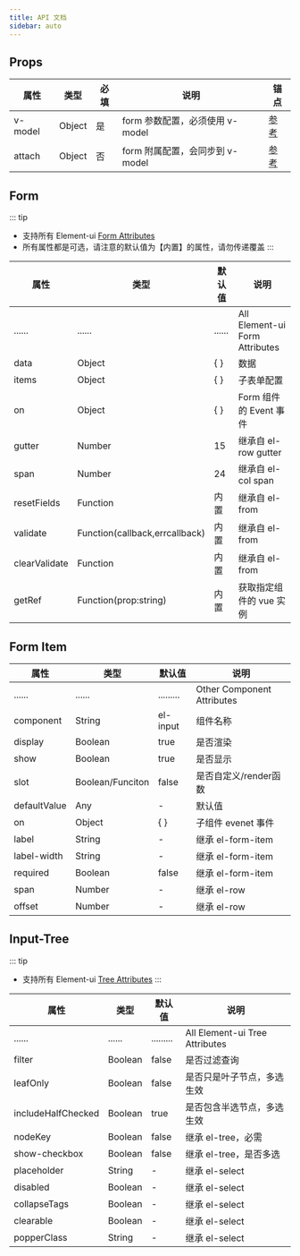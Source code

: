 ```yaml
---
title: API 文档
sidebar: auto
---
```


## Props

| 属性    | 类型   | 必填 | 说明                             | 锚点                  |
| ------- | ------ | ---- | -------------------------------- | --------------------- |
| v-model | Object | 是   | form 参数配置，必须使用 v-model | [参考](/api.md#form) |
| attach  | Object | 否   | form 附属配置，会同步到 v-model | [参考](/api.md#form) |


## Form

::: tip
- 支持所有 Element-ui [Form Attributes](https://element.eleme.cn/#/zh-CN/component/form#form-attributes)
- 所有属性都是可选，请注意的默认值为【内置】的属性，请勿传递覆盖
:::

| 属性        | 类型         | 默认值  | 说明                                 | 
| ----------- | ------------ | ------ | ------------------------------------ | 
| ......      | ......       | ...... | All Element-ui Form Attributes      | 
| data        | Object       | { }    | 数据                                 | 
| items       | Object       | { }    | 子表单配置                               | 
| on          | Object       | { }    | Form 组件的 Event 事件      | 
| gutter      | Number       | 15     | 继承自 el-row gutter                   | 
| span        | Number       | 24     | 继承自 el-col span                         |
| resetFields | Function     | 内置   | 继承自 el-from            | 
| validate    | Function(callback,errcallback)     | 内置   | 继承自 el-from                    |
| clearValidate | Function   | 内置   | 继承自 el-from                        | 
| getRef      | Function(prop:string)     | 内置    | 获取指定组件的 vue 实例  |

## Form Item

| 属性        | 类型         | 默认值  | 说明                                 | 
| ----------- | ------------  | ------ | ------------------------------------ | 
| ......      | ......          | .........   | Other Component Attributes      | 
| component   | String          | el-input    | 组件名称                | 
| display     | Boolean         | true        | 是否渲染                 | 
| show        | Boolean         | true        | 是否显示              | 
| slot        | Boolean/Funciton| false       | 是否自定义/render函数                   | 
| defaultValue| Any             | -           | 默认值                        |
| on          | Object          | { }         | 子组件 evenet 事件  | 
| label       | String          | -           | 继承 el-form-item  |
| label-width | String          | -           | 继承 el-form-item  | 
| required    | Boolean         | false       | 继承 el-form-item  |
| span        | Number          | -           |  继承 el-row       |
| offset      | Number          | -           |  继承 el-row       |

## Input-Tree

::: tip
- 支持所有 Element-ui [Tree Attributes](https://element.eleme.cn/#/zh-CN/component/tree#tree-attributes)
:::

| 属性        | 类型         | 默认值  | 说明                                 | 
| ----------- | ------------  | ------ | ------------------------------------ | 
| ......      | ......          | .........   | All Element-ui Tree Attributes      | 
| filter      | Boolean         | false       | 是否过滤查询                | 
| leafOnly    | Boolean         | false       | 是否只是叶子节点，多选生效    | 
| includeHalfChecked  | Boolean | true        | 是否包含半选节点，多选生效    | 
| nodeKey     | Boolean         | false       | 继承 el-tree，必需          | 
| show-checkbox     | Boolean   | false       | 继承 el-tree，是否多选          | 
| placeholder  | String  | -                  | 继承 el-select                   | 
| disabled     | Boolean          | -         | 继承 el-select                        |
| collapseTags | Boolean          | -         | 继承 el-select  | 
| clearable    | Boolean          | -         | 继承 el-select  |
| popperClass  | String           | -         | 继承 el-select  | 
